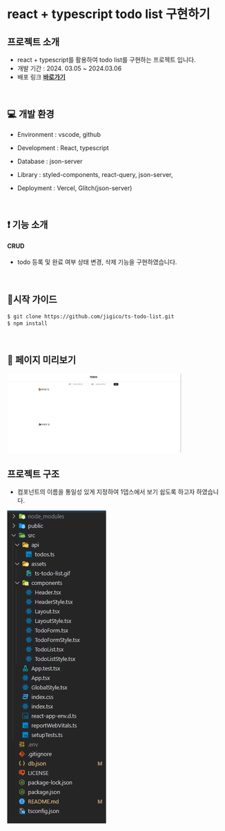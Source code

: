 # react + typescript todo list 구현하기

## 프로젝트 소개
- react + typescript를 활용하여 todo list를 구현하는 프로젝트 입니다.
- 개발 기간 : 2024. 03.05 ~ 2024.03.06
- 배포 링크 [**바로가기**](https://ts-todo-list-self.vercel.app/)

</br>

## 💻️ 개발 환경
- Environment : vscode, github

- Development : React, typescript

- Database : json-server

- Library : styled-components, react-query, json-server, 

- Deployment : Vercel, Glitch(json-server)

</br>

## ❗ 기능 소개

#### CRUD
- todo 등록 및 완료 여부 상태 변경, 삭제 기능을 구현하였습니다.

<br/>

## 🚩시작 가이드

```
$ git clone https://github.com/jigico/ts-todo-list.git
$ npm install
```
<br/>

## 📃 페이지 미리보기
<img src ="src/assets/ts-todo-list.gif" width="80%"> <br>

## 프로젝트 구조
- 컴포넌트의 이름을 통일성 있게 지정하여 1뎁스에서 보기 쉽도록 하고자 하였습니다.

![프로젝트 구조 이미지](src/assets/image.png)